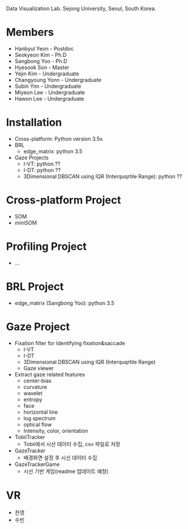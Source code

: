 Data Visualization Lab.
Sejong University,
Seoul, South Korea.

# Members
- Hanbyul Yeon - Postdoc
- Seokyeon Kim - Ph.D
- Sangbong Yoo - Ph.D
- Hyesook Son - Master
- Yejin Kim - Undergraduate
- Changyoung Yonn - Undergraduate
- Subin Yim - Undergraduate
- Miyeon Lee - Undergraduate
- Hawon Lee - Undergraduate


# Installation
- Cross-platform: Python version 3.5x
- BRL
  - edge_matrix: python 3.5
- Gaze Projects
  - I-VT: python ??
  - I-DT: python ??
  - 3Dimensional DBSCAN using IQR (Interquqrtile Range): python ??


# Cross-platform Project
- SOM
- miniSOM


# Profiling Project
- ...


# BRL Project
- edge_matrix (Sangbong Yoo): python 3.5


# Gaze Project
- Fixation filter for Identifying fixation&saccade
  - I-VT
  - I-DT
  - 3Dimensional DBSCAN using IQR (Interquqrtile Range)
  - Gaze viewer
- Extract gaze related features
  - center-bias
  - curvature
  - wavelet
  - entropy
  - face
  - horizontal line
  - log spectrum
  - optical flow
  - Intensity, color, orientation
- TobiiTracker
  - Tobii에서 시선 데이터 수집, csv 파일로 저장
- GazeTracker
  - 배경화면 설정 후 시선 데이터 수집
- GazeTrackerGame
  - 시선 기반 게임(readme 업데이트 예정)

# VR
- 찬영
- 수빈
